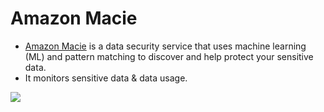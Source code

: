 # Amazon Macie
- [Amazon Macie](https://aws.amazon.com/macie/) is a data security service that uses machine learning (ML) and pattern matching to discover and help protect your sensitive data.
- It monitors sensitive data & data usage.

![](https://d1.awsstatic.com/product-marketing/macie/Product-Page-Diagram_AWS-Macie%402x.369dcc5a001e7a44b121d65637ff82b60b809148.png)